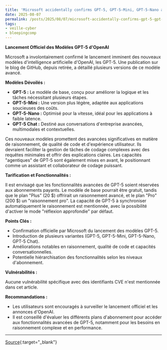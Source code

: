 ```yaml
---
title: 'Microsoft accidentally confirms GPT-5, GPT-5-Mini, GPT-5-Nano ahead of launch'
date: 2025-08-07
permalink: /posts/2025/08/07/microsoft-accidentally-confirms-gpt-5-gpt-5-mini-gpt-5-nano-ahead-of-launch/
tags:
- veille-cyber
- bleepingcomp
---
```

**Lancement Officiel des Modèles GPT-5 d'OpenAI**

Microsoft a involontairement confirmé le lancement imminent des nouveaux modèles d'intelligence artificielle d'OpenAI, les GPT-5. Une publication sur le blog de GitHub, depuis retirée, a détaillé plusieurs versions de ce modèle avancé.

**Modèles Dévoilés :**

*   **GPT-5 :** Le modèle de base, conçu pour améliorer la logique et les tâches nécessitant plusieurs étapes.
*   **GPT-5-Mini :** Une version plus légère, adaptée aux applications soucieuses des coûts.
*   **GPT-5-Nano :** Optimisé pour la vitesse, idéal pour les applications à faible latence.
*   **GPT-5 Chat :** Destiné aux conversations d'entreprise avancées, multimodales et contextuelles.

Ces nouveaux modèles promettent des avancées significatives en matière de raisonnement, de qualité de code et d'expérience utilisateur. Ils devraient faciliter la gestion de tâches de codage complexes avec des requêtes minimales et offrir des explications claires. Les capacités "agentiques" de GPT-5 sont également mises en avant, le positionnant comme un assistant et collaborateur de codage puissant.

**Tarification et Fonctionnalités :**

Il est envisagé que les fonctionnalités avancées de GPT-5 soient réservées aux abonnements payants. Le modèle de base pourrait être gratuit, tandis que le plan "Plus" (20 $) offrirait un raisonnement avancé, et le plan "Pro" (200 $) un "raisonnement pro". La capacité de GPT-5 à synchroniser automatiquement le raisonnement est mentionnée, avec la possibilité d'activer le mode "réflexion approfondie" par défaut.

**Points Clés :**

*   Confirmation officielle par Microsoft du lancement des modèles GPT-5.
*   Introduction de plusieurs variantes (GPT-5, GPT-5-Mini, GPT-5-Nano, GPT-5 Chat).
*   Améliorations notables en raisonnement, qualité de code et capacités conversationnelles.
*   Potentielle hiérarchisation des fonctionnalités selon les niveaux d'abonnement.

**Vulnérabilités :**

Aucune vulnérabilité spécifique avec des identifiants CVE n'est mentionnée dans cet article.

**Recommandations :**

*   Les utilisateurs sont encouragés à surveiller le lancement officiel et les annonces d'OpenAI.
*   Il est conseillé d'évaluer les différents plans d'abonnement pour accéder aux fonctionnalités avancées de GPT-5, notamment pour les besoins en raisonnement complexe et en performance.

---
[Source](https://www.bleepingcomputer.com/news/artificial-intelligence/microsoft-accidentally-confirms-gpt-5-gpt-5-mini-gpt-5-nano-ahead-of-launch/){:target="_blank"}

